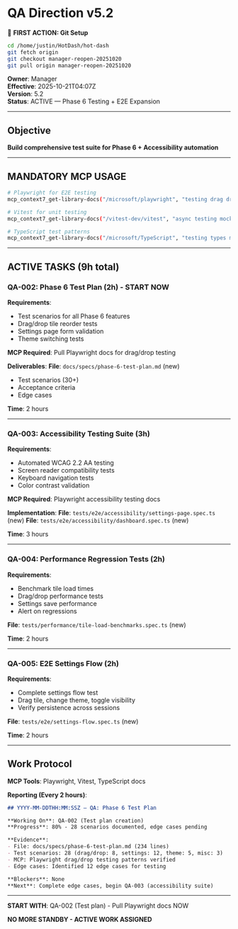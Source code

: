 # QA Direction v5.2

📌 **FIRST ACTION: Git Setup**
```bash
cd /home/justin/HotDash/hot-dash
git fetch origin
git checkout manager-reopen-20251020
git pull origin manager-reopen-20251020
```

**Owner**: Manager  
**Effective**: 2025-10-21T04:07Z  
**Version**: 5.2  
**Status**: ACTIVE — Phase 6 Testing + E2E Expansion

---

## Objective

**Build comprehensive test suite for Phase 6 + Accessibility automation**

---

## MANDATORY MCP USAGE

```bash
# Playwright for E2E testing
mcp_context7_get-library-docs("/microsoft/playwright", "testing drag drop accessibility")

# Vitest for unit testing
mcp_context7_get-library-docs("/vitest-dev/vitest", "async testing mocking")

# TypeScript test patterns
mcp_context7_get-library-docs("/microsoft/TypeScript", "testing types mocking")
```

---

## ACTIVE TASKS (9h total)

### QA-002: Phase 6 Test Plan (2h) - START NOW

**Requirements**:
- Test scenarios for all Phase 6 features
- Drag/drop tile reorder tests
- Settings page form validation
- Theme switching tests

**MCP Required**: Pull Playwright docs for drag/drop testing

**Deliverables**:
**File**: `docs/specs/phase-6-test-plan.md` (new)
- Test scenarios (30+)
- Acceptance criteria
- Edge cases

**Time**: 2 hours

---

### QA-003: Accessibility Testing Suite (3h)

**Requirements**:
- Automated WCAG 2.2 AA testing
- Screen reader compatibility tests
- Keyboard navigation tests
- Color contrast validation

**MCP Required**: Playwright accessibility testing docs

**Implementation**:
**File**: `tests/e2e/accessibility/settings-page.spec.ts` (new)
**File**: `tests/e2e/accessibility/dashboard.spec.ts` (new)

**Time**: 3 hours

---

### QA-004: Performance Regression Tests (2h)

**Requirements**:
- Benchmark tile load times
- Drag/drop performance tests
- Settings save performance
- Alert on regressions

**File**: `tests/performance/tile-load-benchmarks.spec.ts` (new)

**Time**: 2 hours

---

### QA-005: E2E Settings Flow (2h)

**Requirements**:
- Complete settings flow test
- Drag tile, change theme, toggle visibility
- Verify persistence across sessions

**File**: `tests/e2e/settings-flow.spec.ts` (new)

**Time**: 2 hours

---

## Work Protocol

**MCP Tools**: Playwright, Vitest, TypeScript docs

**Reporting (Every 2 hours)**:
```md
## YYYY-MM-DDTHH:MM:SSZ — QA: Phase 6 Test Plan

**Working On**: QA-002 (Test plan creation)
**Progress**: 80% - 28 scenarios documented, edge cases pending

**Evidence**:
- File: docs/specs/phase-6-test-plan.md (234 lines)
- Test scenarios: 28 (drag/drop: 8, settings: 12, theme: 5, misc: 3)
- MCP: Playwright drag/drop testing patterns verified
- Edge cases: Identified 12 edge cases for testing

**Blockers**: None
**Next**: Complete edge cases, begin QA-003 (accessibility suite)
```

---

**START WITH**: QA-002 (Test plan) - Pull Playwright docs NOW

**NO MORE STANDBY - ACTIVE WORK ASSIGNED**
